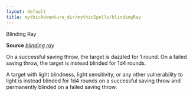 ```yaml
---
layout: default
title: mythicAdventure_dir/mythicSpells/blindingRay
---
```

Blinding Ray

**Source** [_blinding ray_](advancedRaceGuid_dir/featuredRaces/dhampirs#_blinding-ray)

On a successful saving throw, the target is dazzled for 1 round. On a failed saving throw, the target is instead blinded for 1d4 rounds.

A target with light blindness, light sensitivity, or any other vulnerability to light is instead blinded for 1d4 rounds on a successful saving throw and permanently blinded on a failed saving throw.

